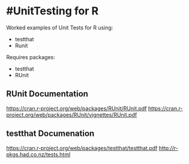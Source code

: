 #UnitTesting for R
===========

Worked examples of Unit Tests for R using:
* testthat 
* Runit

Requires packages:
* testthat
* RUnit

## RUnit Documentation
https://cran.r-project.org/web/packages/RUnit/RUnit.pdf
https://cran.r-project.org/web/packages/RUnit/vignettes/RUnit.pdf

## testthat Documenation
https://cran.r-project.org/web/packages/testthat/testthat.pdf
http://r-pkgs.had.co.nz/tests.html